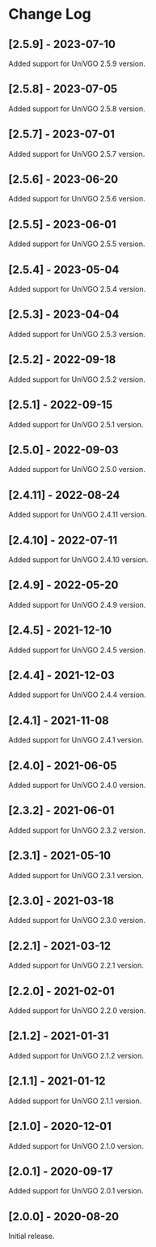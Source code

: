 # Change Log

## [2.5.9] - 2023-07-10
Added support for UniVGO 2.5.9 version.

## [2.5.8] - 2023-07-05
Added support for UniVGO 2.5.8 version.

## [2.5.7] - 2023-07-01
Added support for UniVGO 2.5.7 version.

## [2.5.6] - 2023-06-20
Added support for UniVGO 2.5.6 version.

## [2.5.5] - 2023-06-01
Added support for UniVGO 2.5.5 version.

## [2.5.4] - 2023-05-04
Added support for UniVGO 2.5.4 version.

## [2.5.3] - 2023-04-04
Added support for UniVGO 2.5.3 version.

## [2.5.2] - 2022-09-18
Added support for UniVGO 2.5.2 version.

## [2.5.1] - 2022-09-15
Added support for UniVGO 2.5.1 version.

## [2.5.0] - 2022-09-03
Added support for UniVGO 2.5.0 version.

## [2.4.11] - 2022-08-24
Added support for UniVGO 2.4.11 version.

## [2.4.10] - 2022-07-11
Added support for UniVGO 2.4.10 version.

## [2.4.9] - 2022-05-20
Added support for UniVGO 2.4.9 version.

## [2.4.5] - 2021-12-10
Added support for UniVGO 2.4.5 version.

## [2.4.4] - 2021-12-03
Added support for UniVGO 2.4.4 version.

## [2.4.1] - 2021-11-08
Added support for UniVGO 2.4.1 version.

## [2.4.0] - 2021-06-05
Added support for UniVGO 2.4.0 version.

## [2.3.2] - 2021-06-01
Added support for UniVGO 2.3.2 version.

## [2.3.1] - 2021-05-10
Added support for UniVGO 2.3.1 version.

## [2.3.0] - 2021-03-18
Added support for UniVGO 2.3.0 version.

## [2.2.1] - 2021-03-12
Added support for UniVGO 2.2.1 version.

## [2.2.0] - 2021-02-01
Added support for UniVGO 2.2.0 version.

## [2.1.2] - 2021-01-31
Added support for UniVGO 2.1.2 version.

## [2.1.1] - 2021-01-12
Added support for UniVGO 2.1.1 version.

## [2.1.0] - 2020-12-01
Added support for UniVGO 2.1.0 version.

## [2.0.1] - 2020-09-17
Added support for UniVGO 2.0.1 version.

## [2.0.0] - 2020-08-20
Initial release.
